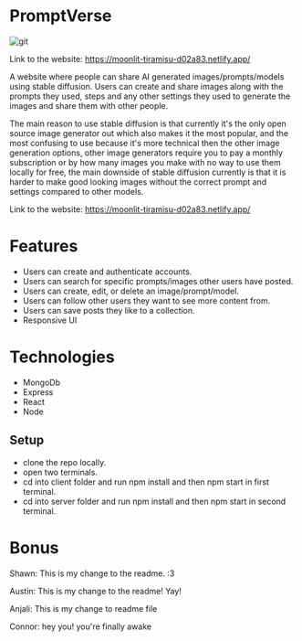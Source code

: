 # PromptVerse

![git](https://user-images.githubusercontent.com/17935336/214704413-3e5803f7-83a4-4d59-857e-fb0bb01e1ec7.png)

Link to the website: https://moonlit-tiramisu-d02a83.netlify.app/


A website where people can share AI generated images/prompts/models using stable diffusion. Users can create and share images along with the prompts they used, steps and any other settings they used to generate the images and share them with other people.

The main reason to use stable diffusion is that currently it's the only open source image generator out which also makes it the most popular, and the most confusing to use because it's more technical then the other image generation options, other image generators require you to pay a monthly subscription or by how many images you make with no way to use them locally for free, the main downside of stable diffusion currently is that it is harder to make good looking images without the correct prompt and settings compared to other models.

Link to the website: https://moonlit-tiramisu-d02a83.netlify.app/


# Features
* Users can create and authenticate accounts.
* Users can search for specific prompts/images other users have posted.
* Users can create, edit, or delete an image/prompt/model.
* Users can follow other users they want to see more content from.
* Users can save posts they like to a collection.
* Responsive UI


# Technologies 
* MongoDb
* Express
* React
* Node


## Setup
 * clone the repo locally.
 * open two terminals.
 * cd into client folder and run npm install and then npm start in first terminal.
 * cd into server folder and run npm install and then npm start in second terminal.
  

# Bonus

Shawn: This is my change to the readme. :3

Austin: This is my change to the readme! Yay!

Anjali: This is my change to readme file

Connor: hey you! you're finally awake
